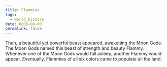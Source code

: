 ```yaml
---
title: Flammies
tags:
  - world_history
date: 0006-00-00
permalink: false
---
```

Then, a beautiful yet powerful beast appeared, awakening the Moon Gods. The Moon Gods named this beast of strength and beauty Flammy. Whenever one of the Moon Gods would fall asleep, another Flammy would appear. Eventually, Flammies of all six colors came to populate all the land.